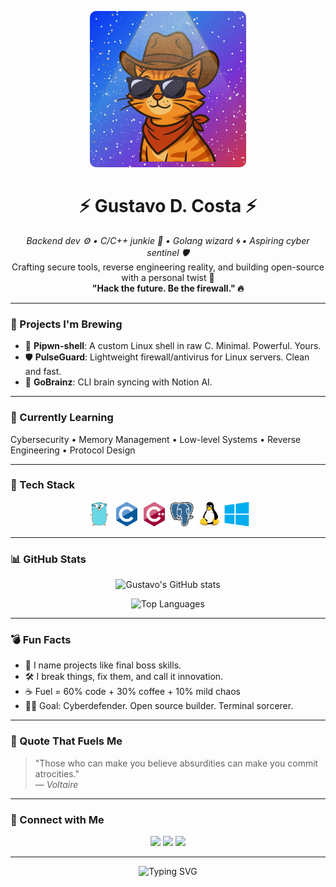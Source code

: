 <p align="center">
  <img src="pics/logo.png" width="250" style="max-width: 100%; height: auto; border-radius: 10px;" alt="Mascot">
</p>

<h1 align="center">⚡ Gustavo D. Costa ⚡</h1>

<p align="center">
  <em>Backend dev ⚙️ • C/C++ junkie 💾 • Golang wizard 🌀 • Aspiring cyber sentinel 🛡️</em><br>
  Crafting secure tools, reverse engineering reality, and building open-source with a personal twist 🧠<br>
  <strong>"Hack the future. Be the firewall." 🔥</strong>
</p>

---

### 🧠 Projects I'm Brewing

- 🐚 **Pipwn-shell**: A custom Linux shell in raw C. Minimal. Powerful. Yours.  
- 🛡️ **PulseGuard**: Lightweight firewall/antivirus for Linux servers. Clean and fast.  
- 🧠 **GoBrainz**: CLI brain syncing with Notion AI.

---

### 🌱 Currently Learning
Cybersecurity • Memory Management • Low-level Systems • Reverse Engineering • Protocol Design

---

### 🧰 Tech Stack

<p align="center">
  <img src="pics/go.svg" height="40" alt="Go" />
  <img src="pics/c.svg" height="40" alt="C" />
  <img src="pics/cpp.svg" height="40" alt="C++" />
  <img src="pics/postgreSQL.svg" height="40" alt="PostgreSQL" />
  <img src="pics/linux.svg" height="40" alt="Linux" />
  <img src="pics/windows.svg" height="40" alt="Windows" />
</p>

---

### 📊 GitHub Stats

<p align="center">
  <img src="https://github-readme-stats.vercel.app/api?username=Gustavo-DCosta&show_icons=true&theme=tokyonight&hide_border=true" alt="Gustavo's GitHub stats" />
</p>

<p align="center">
  <img src="https://github-readme-stats.vercel.app/api/top-langs/?username=Gustavo-DCosta&layout=compact&theme=tokyonight&hide=html,css&hide_border=true" alt="Top Languages" />
</p>

---

### 💣 Fun Facts

- 🧠 I name projects like final boss skills.  
- 🛠️ I break things, fix them, and call it innovation.  
- ☕ Fuel = 60% code + 30% coffee + 10% mild chaos  
- 🧑‍🚀 Goal: Cyberdefender. Open source builder. Terminal sorcerer.

---

### 🧠 Quote That Fuels Me

> "Those who can make you believe absurdities can make you commit atrocities."  
> — *Voltaire*

---

### 🔗 Connect with Me

<p align="center">
  <a href="mailto:you@example.com"><img src="https://img.shields.io/badge/-Email-000?&logo=gmail&logoColor=white" /></a>
  <a href="https://Gustavo-DCosta.github.io"><img src="https://img.shields.io/badge/-Portfolio-000?&logo=githubpages&logoColor=white" /></a>
  <a href="#"><img src="https://img.shields.io/badge/-Twitter-000?&logo=twitter&logoColor=1DA1F2" /></a>
</p>

---

<p align="center">
  <img src="https://readme-typing-svg.demolab.com?font=Fira+Code&weight=500&size=24&pause=1000&color=00F7FF&center=true&vCenter=true&width=435&lines=Keep+coding...;Hack+the+future...;Become+the+firewall...+🔥" alt="Typing SVG" />

</p>